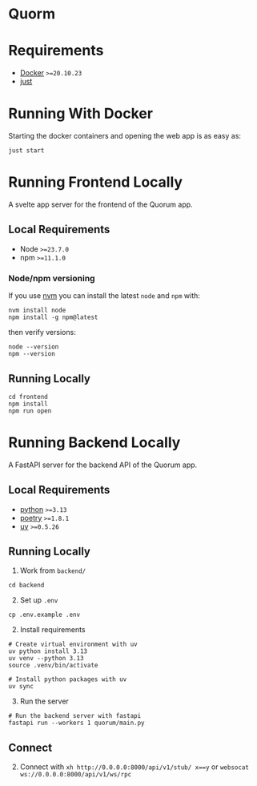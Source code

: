 # Quorm

# Requirements

- [Docker](https://www.docker.com/) `>=20.10.23`
- [just](https://github.com/casey/just)

# Running With Docker

Starting the docker containers and opening the web app is as easy as:

```shell
just start
```

# Running Frontend Locally

A svelte app server for the frontend of the Quorum app.

## Local Requirements

- Node `>=23.7.0`
- npm `>=11.1.0`

### Node/npm versioning

If you use [nvm](https://github.com/nvm-sh/nvm) you can install the latest `node` and `npm` with:

```shell
nvm install node
npm install -g npm@latest
```

then verify versions:

```shell
node --version
npm --version
```

## Running Locally

```shell
cd frontend
npm install
npm run open
```

# Running Backend Locally

A FastAPI server for the backend API of the Quorum app.

## Local Requirements

- [python](https://www.python.org/downloads/) `>=3.13`
- [poetry](https://python-poetry.org/) `>=1.8.1`
- [uv](https://docs.astral.sh/uv) `>=0.5.26`

## Running Locally

1. Work from `backend/`
```shell
cd backend
```

2. Set up `.env`

```shell
cp .env.example .env
```

2. Install requirements
```shell
# Create virtual environment with uv
uv python install 3.13
uv venv --python 3.13
source .venv/bin/activate

# Install python packages with uv
uv sync
```

3. Run the server
```shell
# Run the backend server with fastapi
fastapi run --workers 1 quorum/main.py
```

## Connect

2. Connect with `xh http://0.0.0.0:8000/api/v1/stub/ x==y` or `websocat ws://0.0.0.0:8000/api/v1/ws/rpc`